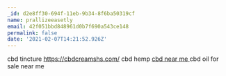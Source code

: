 ```yaml
---
_id: d2e8ff30-694f-11eb-9b34-8f6ba50319cf
name: prallizeeasetly
email: 42f051bbd848961d0b7f690a543ce148
permalink: false
date: '2021-02-07T14:21:52.926Z'
---
```

cbd tincture  https://cbdcreamshs.com/  cbd hemp  <a href="https://cbdcreamshs.com/ ">cbd near me </a> cbd oil for sale near me
